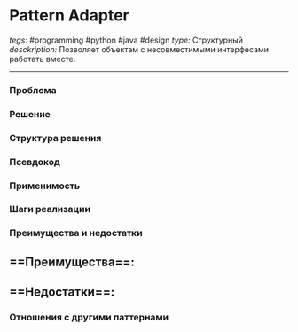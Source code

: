 # Pattern Adapter
*tegs:* #programming #python #java #design 
*type:* Структурный
*desckription:* Позволяет объектам с несовместимыми интерфесами работать вместе.

---
### Проблема


### Решение


### Структура решения

	
### Псевдокод


### Применимость


### Шаги реализации


### Преимущества и недостатки
==Преимущества==:
- 

==Недостатки==:
- 

### Отношения с другими паттернами 
